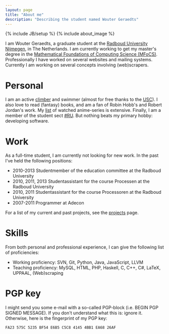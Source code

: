 ```yaml
---
layout: page
title: "About me"
description: "Describing the student named Wouter Geraedts"
---
```

{% include JB/setup %}
{% include about_image %}

I am Wouter Geraedts, a graduate student at the [Radboud University Nijmegen](http://www.ru.nl/), in The Netherlands. I am currently working to get my master's degree in the [Mathematical Foundations of Computing Science (MFoCS)](http://www.ru.nl/masters/programme/science/mathematics/specialisations/foundations/). Professionally I have worked on several websites and mailing systems. Currently I am working on several concepts involving (web)scrapers.

# Personal

I am an active [climber](http://www.youtube.com/watch?v=0AtMapdKt3g) and swimmer (almost for free thanks to the [USC](http://www.ru.nl/sportcentrum/)). I also love to read (fantasy) books, and am a fan of Robin Hobb's and Robert Jordan's work. My [list](http://myanimelist.net/animelist/Wassasin) of watched anime-series is extensive. Finally, I am a member of the student sect [#RU](http://hashru.nl). But nothing beats my primary hobby: developing software.

# Work

As a full-time student, I am currently not looking for new work. In the past I've held the following positions:

* 2010-2013 Studentmember of the education committee at the Radboud University
* 2010, 2011, 2013 Studentassistant for the course Processen at the Radboud University
* 2010, 2011 Studentassistant for the course Processoren at the Radboud University
* 2007-2011 Programmer at Adecon

For a list of my current and past projects, see the [projects](projects.html) page.

# Skills

From both personal and professional experience, I can give the following list of proficiencies:

* Working proficiency: SVN, Git, Python, Java, JavaScript, LLVM
* Teaching proficiency: MySQL, HTML, PHP, Haskell, C, C++, C#, LaTeX, UPPAAL, (Web)scraping

# PGP key
I might send you some e-mail with a so-called PGP-block (i.e. BEGIN PGP SIGNED MESSAGE). If you don't understand what this is: ignore it. Otherwise, here is the fingerprint of my PGP key:

	FA23 575C 5235 BF54 E6B5 C5C8 4145 4BB1 EA68 26AF
